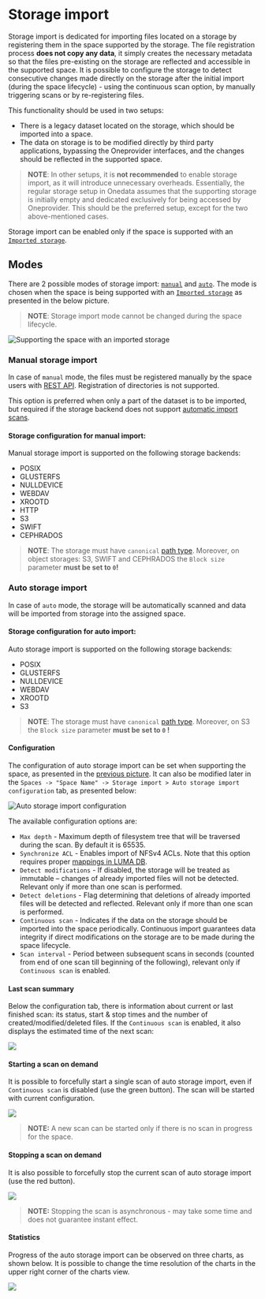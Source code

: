 # Storage import
Storage import is dedicated for importing files located on a storage by registering them in the space supported by
the storage. The file registration process **does not copy any data**, it simply creates the necessary metadata so that
the files pre-existing on the storage are reflected and accessible in the supported space. It is possible to configure
the storage to detect consecutive changes made directly on the storage after the initial import (during the space 
lifecycle) - using the continuous scan option, by manually triggering scans or by re-registering files. 


This functionality should be used in two setups:
* There is a legacy dataset located on the storage, which should be imported into a space.
* The data on storage is to be modified directly by third party applications, bypassing 
  the Oneprovider interfaces, and the changes should be reflected in the supported space.
  
> **NOTE**: In other setups, it is **not recommended** to enable storage import, as it will introduce unnecessary
overheads. Essentially, the regular storage setup in Onedata assumes that the supporting storage is initially empty and 
dedicated exclusively for being accessed by Oneprovider. This should be the preferred setup, except for the two 
above-mentioned cases.

Storage import can be enabled only if the space is supported with an [`Imported storage`](storage_configuration.md#imported-storage).


## Modes
There are 2 possible modes of storage import: [`manual`](#manual-storage-import) and [`auto`](#auto-storage-import).
The mode is chosen when the space is being supported with an [`Imported storage`](storage_configuration.md#imported-storage) 
as presented in the below picture.

> **NOTE**: Storage import mode cannot be changed during the space lifecycle.

![Supporting the space with an imported storage](../../doc/img/admin/storage_import_config.png)

### Manual storage import
In case of `manual` mode, the files must be registered manually by the space users with 
[REST API](https://onedata.org/#/home/api/stable/oneprovider?anchor=tag/File-registration). 
Registration of directories is not supported.

This option is preferred when only a part of the dataset is to be imported, but required if the storage backend does 
not support [automatic import scans](#auto-storage-import).

#### Storage configuration for manual import:
Manual storage import is supported on the following storage backends:
 * POSIX
 * GLUSTERFS
 * NULLDEVICE
 * WEBDAV
 * XROOTD
 * HTTP
 * S3
 * SWIFT
 * CEPHRADOS
 
> **NOTE**: The storage must have `canonical` [path type](storage_configuration.md#storage-path-type). 
Moreover, on object storages: S3, SWIFT and CEPHRADOS the `Block size` parameter **must be set to `0`!**


### Auto storage import
In case of `auto` mode, the storage will be automatically scanned and data will be imported from storage into the
assigned space.

#### Storage configuration for auto import:
Auto storage import is supported on the following storage backends:
 * POSIX
 * GLUSTERFS
 * NULLDEVICE
 * WEBDAV
 * XROOTD
 * S3
 
> **NOTE**: The storage must have `canonical` [path type](storage_configuration.md#storage-path-type). 
Moreover, on S3 the `Block size` parameter **must be set to `0` !**

#### Configuration
The configuration of auto storage import can be set when supporting the space, as presented in the 
[previous picture](#modes). It can also be modified later in the
`Spaces -> "Space Name" -> Storage import > Auto storage import configuration` tab, as presented below:

![Auto storage import configuration](../../doc/img/admin/auto_storage_import_config.png)

The available configuration options are:
* `Max depth` - Maximum depth of filesystem tree that will be traversed during the scan. By default it is 65535.
* `Synchronize ACL` - Enables import of NFSv4 ACLs. Note that this option requires proper [mappings in LUMA DB](luma.md#imported-storages).
* `Detect modifications` - If disabled, the storage will be treated as immutable – changes of already imported files
  will not be detected. Relevant only if more than one scan is performed.
* `Detect deletions` - Flag determining that deletions of already imported files will be detected and reflected.
  Relevant only if more than one scan is performed.
* `Continuous scan` - Indicates if the data on the storage should be imported into the space periodically. Continuous
  import guarantees data integrity if direct modifications on the storage are to be made during the space lifecycle.
* `Scan interval` - Period between subsequent scans in seconds (counted from end of one scan till beginning of the following),
  relevant only if `Continuous scan` is enabled.

#### Last scan summary
Below the configuration tab, there is information about current or last finished scan: its status, start & stop times
and the number of created/modified/deleted files. If the `Continuous scan` is enabled, it also displays the estimated
time of the next scan:

![](../../doc/img/admin/auto_storage_import_info.png)

#### Starting a scan on demand
It is possible to forcefully start a single scan of auto storage import, even if `Continuous scan` is disabled
(use the green button). The scan will be started with current configuration.

![](../../doc/img/admin/auto_storage_import_start.png)

> **NOTE:** A new scan can be started only if there is no scan in progress for the space. 

#### Stopping a scan on demand
It is also possible to forcefully stop the current scan of auto storage import (use the red button). 

![](../../doc/img/admin/auto_storage_import_stop.png)

> **NOTE:** Stopping the scan is asynchronous - may take some time and does not guarantee instant effect.

#### Statistics
Progress of the auto storage import can be observed on three charts, as shown below. 
It is possible to change the time resolution of the charts in the upper right corner of the charts view.

![](../../doc/img/admin/auto_storage_import_stats.png)
